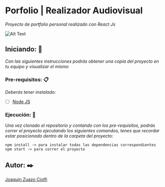 # Porfolio | Realizador Audiovisual

*Proyecto de portfolio personal realizado con React Js*


![Alt Text](https://media.giphy.com/media/oPyUoaFR27L5q9qr0I/giphy.gif)



## Iniciando: 🚀

*Con las siguientes instrucciones podrás obtener una copia del proyecto en tu equipo y visualizar el mismo*


### Pre-requisitos: 📋

*Deberás tener instalado:*

- [ ] [Node JS](https://nodejs.org/es/)


### Ejecución: 🔧

*Una vez clonado el repositorio y contando con los pre-requisitos, podrás correr el proyecto ejecutando los siguientes comandos, tenes que recordar estar posicionado dentro de la carpeta del proyecto:*

```
npm install -> para instalar todas las dependencias correspondientes
npm start -> para correr el proyecto
```


## Autor: ✒️

[Joaquin Zuazo Ciolfi](https://github.com/joaquinzuazo)